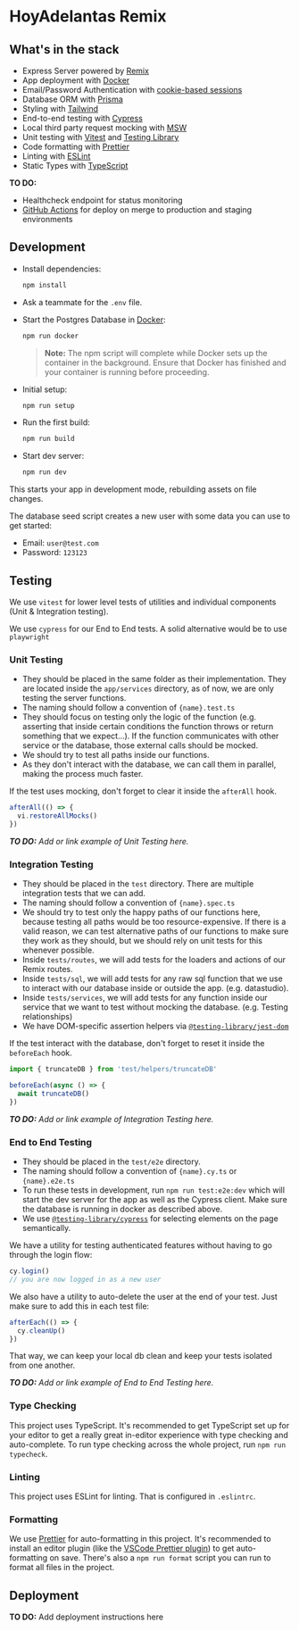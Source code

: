 # HoyAdelantas Remix

## What's in the stack

- Express Server powered by [Remix](https://remix.run/docs/en/v1/pages/technical-explanation#server-framework)
- App deployment with [Docker](https://www.docker.com/)
- Email/Password Authentication with [cookie-based sessions](https://remix.run/docs/en/v1/api/remix#createcookiesessionstorage)
- Database ORM with [Prisma](https://prisma.io)
- Styling with [Tailwind](https://tailwindcss.com/)
- End-to-end testing with [Cypress](https://cypress.io)
- Local third party request mocking with [MSW](https://mswjs.io)
- Unit testing with [Vitest](https://vitest.dev) and [Testing Library](https://testing-library.com)
- Code formatting with [Prettier](https://prettier.io)
- Linting with [ESLint](https://eslint.org)
- Static Types with [TypeScript](https://typescriptlang.org)

**TO DO:**

- Healthcheck endpoint for status monitoring
- [GitHub Actions](https://github.com/features/actions) for deploy on merge to production and staging environments

## Development

- Install dependencies:

  ```sh
  npm install
  ```

- Ask a teammate for the `.env` file.

- Start the Postgres Database in [Docker](https://www.docker.com/get-started):

  ```sh
  npm run docker
  ```

  > **Note:** The npm script will complete while Docker sets up the container in the background. Ensure that Docker has finished and your container is running before proceeding.

- Initial setup:

  ```sh
  npm run setup
  ```

- Run the first build:

  ```sh
  npm run build
  ```

- Start dev server:

  ```sh
  npm run dev
  ```

This starts your app in development mode, rebuilding assets on file changes.

The database seed script creates a new user with some data you can use to get started:

- Email: `user@test.com`
- Password: `123123`

## Testing

We use `vitest` for lower level tests of utilities and individual components (Unit & Integration testing).

We use `cypress` for our End to End tests. A solid alternative would be to use `playwright`

### Unit Testing

- They should be placed in the same folder as their implementation. They are located inside the `app/services` directory, as of now, we are only testing the server functions.
- The naming should follow a convention of `{name}.test.ts`
- They should focus on testing only the logic of the function (e.g. asserting that inside certain conditions the function throws or return something that we expect...). If the function communicates with other service or the database, those external calls should be mocked.
- We should try to test all paths inside our functions.
- As they don't interact with the database, we can call them in parallel, making the process much faster.

If the test uses mocking, don't forget to clear it inside the `afterAll` hook.

```ts
afterAll(() => {
  vi.restoreAllMocks()
})
```

_**TO DO:** Add or link example of Unit Testing here._

### Integration Testing

- They should be placed in the `test` directory. There are multiple integration tests that we can add.
- The naming should follow a convention of `{name}.spec.ts`
- We should try to test only the happy paths of our functions here, because testing all paths would be too resource-expensive. If there is a valid reason, we can test alternative paths of our functions to make sure they work as they should, but we should rely on unit tests for this whenever possible.
- Inside `tests/routes`, we will add tests for the loaders and actions of our Remix routes.
- Inside `tests/sql`, we will add tests for any raw sql function that we use to interact with our database inside or outside the app. (e.g. datastudio).
- Inside `tests/services`, we will add tests for any function inside our service that we want to test without mocking the database. (e.g. Testing relationships)
- We have DOM-specific assertion helpers via [`@testing-library/jest-dom`](https://testing-library.com/jest-dom)

If the test interact with the database, don't forget to reset it inside the `beforeEach` hook.

```ts
import { truncateDB } from 'test/helpers/truncateDB'

beforeEach(async () => {
  await truncateDB()
})
```

_**TO DO:** Add or link example of Integration Testing here._

### End to End Testing

- They should be placed in the `test/e2e` directory.
- The naming should follow a convention of `{name}.cy.ts` or `{name}.e2e.ts`
- To run these tests in development, run `npm run test:e2e:dev` which will start the dev server for the app as well as the Cypress client. Make sure the database is running in docker as described above.
- We use [`@testing-library/cypress`](https://testing-library.com/cypress) for selecting elements on the page semantically.

We have a utility for testing authenticated features without having to go through the login flow:

```ts
cy.login()
// you are now logged in as a new user
```

We also have a utility to auto-delete the user at the end of your test. Just make sure to add this in each test file:

```ts
afterEach(() => {
  cy.cleanUp()
})
```

That way, we can keep your local db clean and keep your tests isolated from one another.

_**TO DO:** Add or link example of End to End Testing here._

### Type Checking

This project uses TypeScript. It's recommended to get TypeScript set up for your editor to get a really great in-editor experience with type checking and auto-complete. To run type checking across the whole project, run `npm run typecheck`.

### Linting

This project uses ESLint for linting. That is configured in `.eslintrc`.

### Formatting

We use [Prettier](https://prettier.io/) for auto-formatting in this project. It's recommended to install an editor plugin (like the [VSCode Prettier plugin](https://marketplace.visualstudio.com/items?itemName=esbenp.prettier-vscode)) to get auto-formatting on save. There's also a `npm run format` script you can run to format all files in the project.

## Deployment

**TO DO:** Add deployment instructions here
